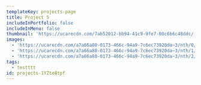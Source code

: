 ```yaml
---
templateKey: projects-page
title: Project 5
includeInPortfolio: false
includeInMenu: false
thumbnail: 'https://ucarecdn.com/7ab52012-bb94-41c9-9fe7-00c6b6c48ddc/'
images:
  - 'https://ucarecdn.com/a7a66a80-0173-466c-94a9-7c6ec73920da~3/nth/0/'
  - 'https://ucarecdn.com/a7a66a80-0173-466c-94a9-7c6ec73920da~3/nth/1/'
  - 'https://ucarecdn.com/a7a66a80-0173-466c-94a9-7c6ec73920da~3/nth/2/'
tags:
  - testttt
id: projects-1YZte8tpf
---
```


